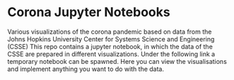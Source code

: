 # Corona Jupyter Notebooks
Various visualizations of the corona pandemic based on data from the Johns Hopkins University Center for Systems Science and Engineering (CSSE)
This repo contains a jupyter notebook, in which the data of the CSSE are prepared in different visualizations. 
Under the following link a temporary notebook can be spawned. Here you can view the visualisations and implement anything you want to do with the data.
